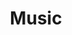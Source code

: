 ---
title: Music
crosslinks:
- IAmA
- Metal
- hiphopheads
- videos
- AskReddit
- vinyl
- lewronggeneration
- todayilearned
- xkcd
- tipofmytongue
- WeAreTheMusicMakers
- KendrickLamar
- outrun
- OutOfTheLoop
- gatekeeping
- funny
- listentothis
- news
- gorillaz
- indieheads
---